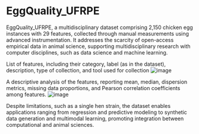 # EggQuality_UFRPE

EggQuality_UFRPE, a multidisciplinary dataset comprising 2,150 chicken egg instances with 29 features, collected through manual measurements using advanced instrumentation. It addresses the scarcity of open-access empirical data in animal science, supporting multidisciplinary research with computer disciplines, such as data science and machine learning.

List of features, including their category, label (as in the dataset), description, type of collection, and tool used for collection
![image](https://github.com/user-attachments/assets/5b4bb105-6b71-4efe-bfc5-be4bd77930a9)

A descriptive analysis of the features, reporting mean, median, dispersion metrics, missing data proportions, and Pearson correlation coefficients among features.
![image](https://github.com/user-attachments/assets/494d0ab6-9bbe-4776-91c2-645f1efefc20)

Despite limitations, such as a single hen strain, the dataset enables applications ranging from regression and predictive modeling to synthetic data generation and multimodal learning, promoting integration between computational and animal sciences.
